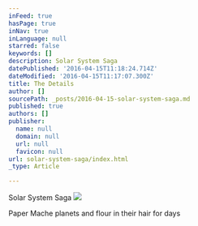 ```yaml
---
inFeed: true
hasPage: true
inNav: true
inLanguage: null
starred: false
keywords: []
description: Solar System Saga
datePublished: '2016-04-15T11:18:24.714Z'
dateModified: '2016-04-15T11:17:07.300Z'
title: The Details
author: []
sourcePath: _posts/2016-04-15-solar-system-saga.md
published: true
authors: []
publisher:
  name: null
  domain: null
  url: null
  favicon: null
url: solar-system-saga/index.html
_type: Article

---
```

Solar System Saga
![](https://the-grid-user-content.s3-us-west-2.amazonaws.com/efeef2e2-866c-42db-af80-b65b6f6015b3.jpg)

Paper Mache planets and flour in their hair for days